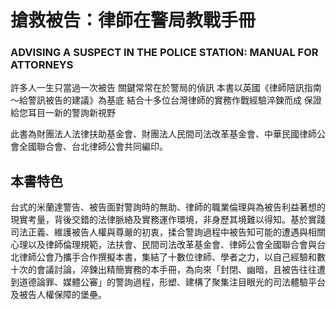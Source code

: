 # 搶救被告：律師在警局教戰手冊
### ADVISING A SUSPECT IN THE POLICE STATION: MANUAL FOR ATTORNEYS

許多人一生只當過一次被告
關鍵常常在於警局的偵訊
本書以英國《律師陪訊指南～給警訊被告的建議》為基底
結合十多位台灣律師的實務作戰經驗淬鍊而成
保證給您耳目一新的警詢新視野


此書為財團法人法律扶助基金會、財團法人民間司法改革基金會、中華民國律師公會全國聯合會、台北律師公會共同編印。

## 本書特色

台式的米蘭達警告、被告面對警詢時的無助、律師的職業倫理與為被告利益著想的現實考量，背後交錯的法律脈絡及實務運作環境，非身歷其境難以得知。基於實踐司法正義、維護被告人權與尊嚴的初衷，揉合警詢過程中被告知可能的遭遇與相關心理以及律師倫理規範，法扶會、民間司法改革基金會、律師公會全國聯合會與台北律師公會乃攜手合作撰擬本書，集結了十數位律師、學者之力，以自己經驗和數十次的會議討論，淬鍊出精簡實務的本手冊，為向來「封閉、幽暗，且被告往往遭到道德論罪、媒體公審」的警詢過程，形塑、建構了聚集注目眼光的司法體驗平台及被告人權保障的堡壘。

